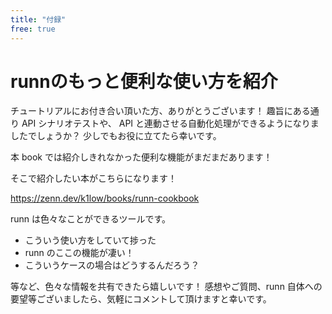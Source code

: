 ```yaml
---
title: "付録"
free: true
---
```


# runnのもっと便利な使い方を紹介

チュートリアルにお付き合い頂いた方、ありがとうございます！
趣旨にある通り API シナリオテストや、 API と連動させる自動化処理ができるようになりましたでしょうか？
少しでもお役に立てたら幸いです。

本 book では紹介しきれなかった便利な機能がまだまだあります！

そこで紹介したい本がこちらになります！

https://zenn.dev/k1low/books/runn-cookbook

runn は色々なことができるツールです。

* こういう使い方をしていて捗った
* runn のここの機能が凄い！
* こういうケースの場合はどうするんだろう？

等など、色々な情報を共有できたら嬉しいです！
感想やご質問、runn 自体への要望等ございましたら、気軽にコメントして頂けますと幸いです。